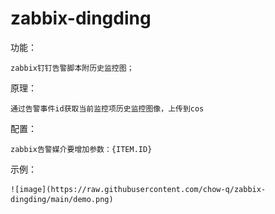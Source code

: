 # zabbix-dingding  

功能：  

    zabbix钉钉告警脚本附历史监控图；  
    
原理：  

    通过告警事件id获取当前监控项历史监控图像，上传到cos  
    
配置：   

    zabbix告警媒介要增加参数：{ITEM.ID}  

示例：  
    
    ![image](https://raw.githubusercontent.com/chow-q/zabbix-dingding/main/demo.png)
    
